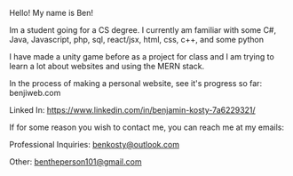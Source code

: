 Hello! My name is Ben!

Im a student going for a CS degree.
I currently am familiar with some C#, Java, Javascript, php, sql, react/jsx, html, css, c++, and some python
  
I have made a unity game before as a project for class and I am trying to learn a lot about websites and using the MERN stack.

In the process of making a personal website, see it's progress so far: benjiweb.com

Linked In: https://www.linkedin.com/in/benjamin-kosty-7a6229321/

If for some reason you wish to contact me, you can reach me at my emails:

Professional Inquiries: benkosty@outlook.com

Other: bentheperson101@gmail.com

<!---
Bentheperson101/Bentheperson101 is a ✨ special ✨ repository because its `README.md` (this file) appears on your GitHub profile.
You can click the Preview link to take a look at your changes.
--->
